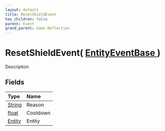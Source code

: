 ```yaml
---
layout: default
title: ResetShieldEvent
has_children: false
parent: Event
grand_parent: Game Reflection
---
```

# ResetShieldEvent( [ EntityEventBase ](/riftbreaker-wiki/docs/game-reflection/events/entity_event_base/) )
Description 

## Fields

| Type | Name |
|:----------|:--------------|
| [String](/riftbreaker-wiki/docs/game-reflection/components/string/) | Reason |
| [float](/riftbreaker-wiki/docs/game-reflection/components/float/) | Cooldown |
| [Entity](/riftbreaker-wiki/docs/game-reflection/classes/entity/) | Entity |

